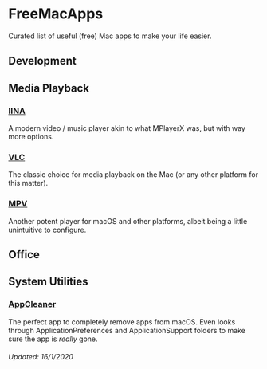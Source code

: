 # FreeMacApps
Curated list of useful (free) Mac apps to make your life easier.

## Development

## Media Playback

### [IINA](https://iina.io/)
A modern video / music player akin to what MPlayerX was, but with way more options.

### [VLC](https://www.videolan.org/vlc/index.html)
The classic choice for media playback on the Mac (or any other platform for this matter).

### [MPV](https://github.com/mpv-player/mpv)
Another potent player for macOS and other platforms, albeit being a little unintuitive to configure.

## Office

## System Utilities

### [AppCleaner](http://freemacsoft.net/appcleaner/)
The perfect app to completely remove apps from macOS. Even looks through ApplicationPreferences and ApplicationSupport folders to make sure the app is _really_ gone.

###### Updated: 16/1/2020
